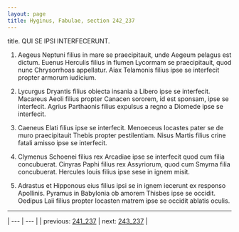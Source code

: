 ```yaml
---
layout: page
title: Hyginus, Fabulae, section 242_237
---
```


title. QUI SE IPSI INTERFECERUNT.



1. Aegeus Neptuni filius in mare se praecipitauit, unde Aegeum pelagus est dictum. Euenus Herculis filius in flumen Lycormam se praecipitauit, quod nunc Chrysorrhoas appellatur. Aiax Telamonis filius ipse se interfecit propter armorum iudicium.



2. Lycurgus Dryantis filius obiecta insania a Libero ipse se interfecit. Macareus Aeoli filius propter Canacen sororem, id est sponsam, ipse se interfecit. Agrius Parthaonis filius expulsus a regno a Diomede ipse se interfecit.



3. Caeneus Elati filius ipse se interfecit. Menoeceus Iocastes pater se de muro praecipitauit Thebis propter pestilentiam. Nisus Martis filius crine fatali amisso ipse se interfecit.



4. Clymenus Schoenei filius rex Arcadiae ipse se interfecit quod cum filia concubuerat. Cinyras Paphi filius rex Assyriorum, quod cum Smyrna filia concubuerat. Hercules Iouis filius ipse sese in ignem misit.



5. Adrastus et Hipponous eius filius ipsi se in ignem iecerunt ex responso Apollinis. Pyramus in Babylonia ob amorem Thisbes ipse se occidit. Oedipus Laii filius propter Iocasten matrem ipse se occidit ablatis oculis.



---

| --- | --- |
| previous: [241_237](../241_237/) | next: [243_237](../243_237/) |